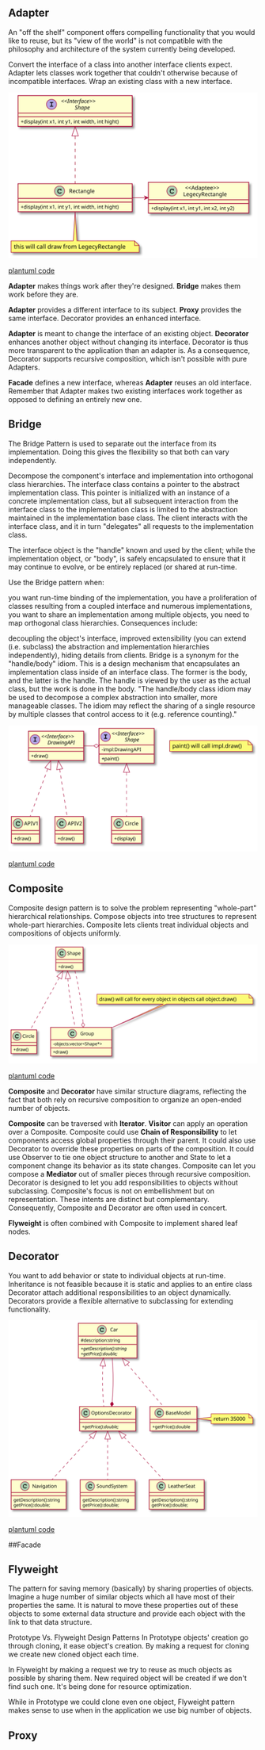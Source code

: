 ## Adapter

An "off the shelf" component offers compelling functionality that you would like to reuse, but its "view of the world" is not compatible with the philosophy and architecture of the system currently being developed.

Convert the interface of a class into another interface clients expect. Adapter lets classes work together that couldn't otherwise because of incompatible interfaces.
Wrap an existing class with a new interface.

![PlantUML model](diagrams/adapter.svg)

[plantuml code](diagrams/adapter.puml)

**Adapter** makes things work after they're designed.
**Bridge** makes them work before they are.

**Adapter** provides a different interface to its subject. 
**Proxy** provides the same interface. Decorator provides an enhanced interface.

**Adapter** is meant to change the interface of an existing object. 
**Decorator** enhances another object without changing its interface. Decorator is thus more transparent to the application than an adapter is. 
As a consequence, Decorator supports recursive composition, which isn't possible with pure Adapters.

**Facade** defines a new interface, whereas **Adapter** reuses an old interface. Remember that Adapter makes two existing interfaces work together as opposed to defining an entirely new one.


## Bridge

The Bridge Pattern is used to separate out the interface from its implementation. Doing this gives the flexibility so that both can vary independently.


Decompose the component's interface and implementation into orthogonal class hierarchies. The interface class contains a pointer to the abstract implementation class. This pointer is initialized with an instance of a concrete implementation class, but all subsequent interaction from the interface class to the implementation class is limited to the abstraction maintained in the implementation base class. The client interacts with the interface class, and it in turn "delegates" all requests to the implementation class.

The interface object is the "handle" known and used by the client; while the implementation object, or "body", is safely encapsulated to ensure that it may continue to evolve, or be entirely replaced (or shared at run-time.

Use the Bridge pattern when:

you want run-time binding of the implementation,
you have a proliferation of classes resulting from a coupled interface and numerous implementations,
you want to share an implementation among multiple objects,
you need to map orthogonal class hierarchies.
Consequences include:

decoupling the object's interface,
improved extensibility (you can extend (i.e. subclass) the abstraction and implementation hierarchies independently),
hiding details from clients.
Bridge is a synonym for the "handle/body" idiom. This is a design mechanism that encapsulates an implementation class inside of an interface class. The former is the body, and the latter is the handle. The handle is viewed by the user as the actual class, but the work is done in the body. "The handle/body class idiom may be used to decompose a complex abstraction into smaller, more manageable classes. The idiom may reflect the sharing of a single resource by multiple classes that control access to it (e.g. reference counting)."

![PlantUML model](diagrams/bridge.svg)

[plantuml code](diagrams/bridge.puml)

## Composite
Composite design pattern is to solve the problem representing "whole-part" hierarchical relationships. Compose objects into tree 
structures to represent whole-part hierarchies. Composite lets clients treat individual objects and compositions of objects uniformly. 

![PlantUML model](diagrams/composite.svg)

[plantuml code](diagrams/composite.puml)

**Composite** and **Decorator** have similar structure diagrams, reflecting the fact that both rely on recursive composition
 to organize an open-ended number of objects.

**Composite** can be traversed with **Iterator**. **Visitor** can apply an operation over a Composite. Composite could use **Chain of Responsibility** to let components access global properties through their parent. 
It could also use Decorator to override these properties on parts of the composition. It could use Observer to tie one object structure to 
another and State to let a component change its behavior as its state changes.
Composite can let you compose a **Mediator** out of smaller pieces through recursive composition.
Decorator is designed to let you add responsibilities to objects without subclassing. Composite's focus is not on embellishment but on representation.
These intents are distinct but complementary. Consequently, Composite and Decorator are often used in concert.

**Flyweight** is often combined with Composite to implement shared leaf nodes.

## Decorator
You want to add behavior or state to individual objects at run-time. Inheritance is not feasible because it is static and applies to an entire class
Decorator attach additional responsibilities to an object dynamically. Decorators provide a flexible alternative to subclassing for 
extending functionality.

![PlantUML model](diagrams/decorator.svg)

[plantuml code](diagrams/decorator.puml)


##Facade


## Flyweight
The pattern for saving memory (basically) by sharing properties of objects. Imagine a huge number of similar objects which all have most of their properties the same. It is natural to move these properties out of these objects to some external data structure and provide each object with the link to that data structure.

Prototype Vs. Flyweight Design Patterns
In Prototype objects' creation go through cloning, it ease object's creation. By making a request for cloning we create new cloned object each time.

In Flyweight by making a request we try to reuse as much objects as possible by sharing them. New required object will be created if we don't find such one. It's being done for resource optimization.

While in Prototype we could clone even one object, Flyweight pattern makes sense to use when in the application we use big number of objects.

## Proxy
